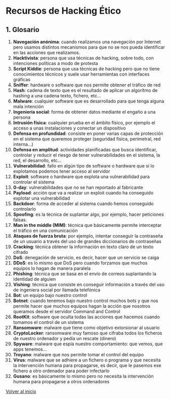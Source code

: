 # Recursos de Hacking Ético

## 1. Glosario

1. **Navegación anónima**: cuando realizamos una navegación por Internet pero usamos distintos mecanismos para que no se nos pueda identificar en las acciones que realizamos.
2. **Hacktivista**: persona que usa técnicas de hacking, sobre todo, con intenciones políticas a modo de protesta
3. **Script Kiddie**: persona que usa técnicas de hacking pero que no tiene conocimientos técnicos y suele usar herramientas con interfaces gráficas
4. **Sniffer**: hardware o software que nos permite obtener el tráfico de red
5. **Hash**: cadena de texto que es el resultado de aplicar un algorítmo de hashing a una cadena texto, fichero, etc...
6. **Malware**: cualquier software que es desarrollado para que tenga alguna mala intención
7. **Ingeniería social**: forma de obtener datos mediante el engaño a una persona
8. **Intrusión física**: cualquier prueba en el ámbito físico, por ejemplo el acceso a unas instalaciones y conectar un dispositivo
9. **Defensa en profundidad**: consiste en poner varias capas de protección en el sistema que queremos proteger (seguridad física, perimetral, red interna...)
10. **Defensa en amplitud**: actividades planificadas que busca identificar, controlar y reducir el riesgo de tener vulnerabilidades en el sistema, la red, el desarrollo, etc...
11. **Vulnerabilidad**: fallo en algún tipo de software o hardware que si lo explotamos podemos tener acceso al servidor
12. **Exploit**: software o hardware que explota una vulnerabilidad para controlar el sistema
13. **0-day**: vulnerabilidades que no se han reportado al fabricante
14. **Payload**: acción que va a realizar un exploit cuando ha conseguido explotar una vulnerabilidad
15. **Backdoor**: forma de acceder al sistema cuando hemos conseguido controlarlo
16. **Spoofing**: es la técnica de suplantar algo, por ejemplo, hacer peticiones falsas.
17. **Man in the middle (MIM)**: técnica que básicamente permite interceptar el tráfico en una comunicación
18. **Ataques de fuerza bruta**: por ejemplo, intentar conseguir la contraseña de un usuario a través del uso de grandes diccionarios de contraseñas
19. **Cracking**: técnica obtener la información en texto claro de un texto cifrado
20. **DoS**: denegación de servicio, es decir, hacer que un servicio se caiga
21. **DDoS**: es lo mismo que DoS pero cuando forzamos que muchos equipos lo hagan de manera paralela
22. **Phishing**: técnica que se basa en el envío de correos suplantando la identidad de alguien
23. **Vishing**: técnica que consiste en conseguir información a través del uso de ingeniera social por llamada telefónica
24. **Bot**: un equipo bajo nuestro control
25. **Botnet**: cuando tenemos bajo nuestro control muchos bots y que nos permite hacer que muchos equipos hagan la acción que nosotros queramos desde el servidor Command and Control
26. **RootKit**: software que oculta todas las acciones que hacemos cuando tomamos el control de un sistema
27. **Ransomware**: malware que tiene como objetivo extorsionar al usuario
28. **CryptoLocker**: ransomware muy famoso que cifraba todos los ficheros de nuestro ordenador y pedía un rescate (dinero)
29. **Spyware**: malware que espía nuestro comportamiento: que vemos, que apps tenemos...
30. **Troyano**: malware que nos permite tomar el control del equipo
31. **Virus**: malware que se adhiere a un fichero o programa y que necesita la intervención humana para propagarse, es decir, que le pasemos ese fichero a otro ordenador para poder infectarlo
32. **Gusano**: es básicamente lo mismo pero no necesita la intervención humana para propagarse a otros ordenadores

[Volver al inicio](./../README.md)